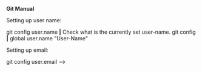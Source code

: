 **Git Manual**

Setting up user name:

git config user.name **|** Check what is the currently set user-name.
git config **|** global user.name "User-Name"

Setting up email:

git config user.email -->
